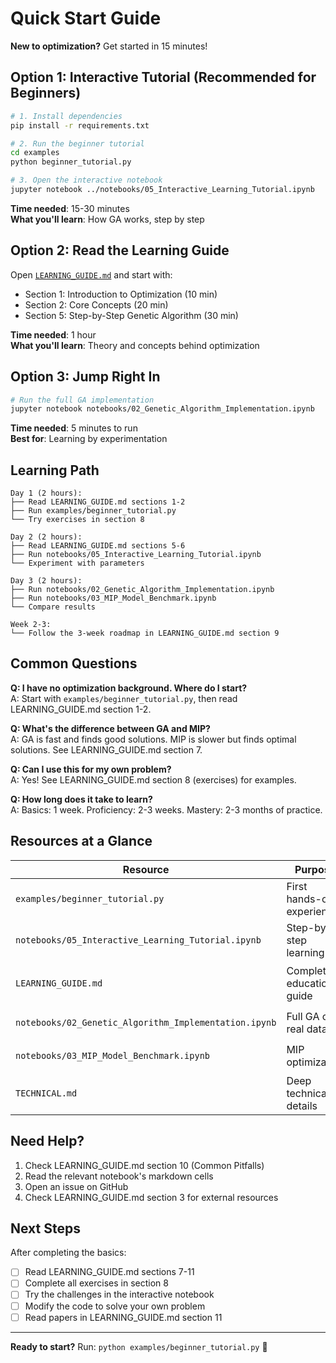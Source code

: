 # Quick Start Guide

**New to optimization?** Get started in 15 minutes!

## Option 1: Interactive Tutorial (Recommended for Beginners)

```bash
# 1. Install dependencies
pip install -r requirements.txt

# 2. Run the beginner tutorial
cd examples
python beginner_tutorial.py

# 3. Open the interactive notebook
jupyter notebook ../notebooks/05_Interactive_Learning_Tutorial.ipynb
```

**Time needed**: 15-30 minutes  
**What you'll learn**: How GA works, step by step

## Option 2: Read the Learning Guide

Open [`LEARNING_GUIDE.md`](LEARNING_GUIDE.md) and start with:
- Section 1: Introduction to Optimization (10 min)
- Section 2: Core Concepts (20 min)
- Section 5: Step-by-Step Genetic Algorithm (30 min)

**Time needed**: 1 hour  
**What you'll learn**: Theory and concepts behind optimization

## Option 3: Jump Right In

```bash
# Run the full GA implementation
jupyter notebook notebooks/02_Genetic_Algorithm_Implementation.ipynb
```

**Time needed**: 5 minutes to run  
**Best for**: Learning by experimentation

## Learning Path

```
Day 1 (2 hours):
├── Read LEARNING_GUIDE.md sections 1-2
├── Run examples/beginner_tutorial.py
└── Try exercises in section 8

Day 2 (2 hours):
├── Read LEARNING_GUIDE.md sections 5-6
├── Run notebooks/05_Interactive_Learning_Tutorial.ipynb
└── Experiment with parameters

Day 3 (2 hours):
├── Run notebooks/02_Genetic_Algorithm_Implementation.ipynb
├── Run notebooks/03_MIP_Model_Benchmark.ipynb
└── Compare results

Week 2-3:
└── Follow the 3-week roadmap in LEARNING_GUIDE.md section 9
```

## Common Questions

**Q: I have no optimization background. Where do I start?**  
A: Start with `examples/beginner_tutorial.py`, then read LEARNING_GUIDE.md section 1-2.

**Q: What's the difference between GA and MIP?**  
A: GA is fast and finds good solutions. MIP is slower but finds optimal solutions. See LEARNING_GUIDE.md section 7.

**Q: Can I use this for my own problem?**  
A: Yes! See LEARNING_GUIDE.md section 8 (exercises) for examples.

**Q: How long does it take to learn?**  
A: Basics: 1 week. Proficiency: 2-3 weeks. Mastery: 2-3 months of practice.

## Resources at a Glance

| Resource | Purpose | Time | Difficulty |
|----------|---------|------|------------|
| `examples/beginner_tutorial.py` | First hands-on experience | 15 min | ⭐ Beginner |
| `notebooks/05_Interactive_Learning_Tutorial.ipynb` | Step-by-step learning | 60 min | ⭐ Beginner |
| `LEARNING_GUIDE.md` | Complete educational guide | 10-20 hrs | ⭐⭐ Beginner-Intermediate |
| `notebooks/02_Genetic_Algorithm_Implementation.ipynb` | Full GA on real data | 30 min | ⭐⭐ Intermediate |
| `notebooks/03_MIP_Model_Benchmark.ipynb` | MIP optimization | 30 min | ⭐⭐⭐ Advanced |
| `TECHNICAL.md` | Deep technical details | 3-5 hrs | ⭐⭐⭐ Advanced |

## Need Help?

1. Check LEARNING_GUIDE.md section 10 (Common Pitfalls)
2. Read the relevant notebook's markdown cells
3. Open an issue on GitHub
4. Check LEARNING_GUIDE.md section 3 for external resources

## Next Steps

After completing the basics:
- [ ] Read LEARNING_GUIDE.md sections 7-11
- [ ] Complete all exercises in section 8
- [ ] Try the challenges in the interactive notebook
- [ ] Modify the code to solve your own problem
- [ ] Read papers in LEARNING_GUIDE.md section 11

---

**Ready to start?** Run: `python examples/beginner_tutorial.py` 🚀
